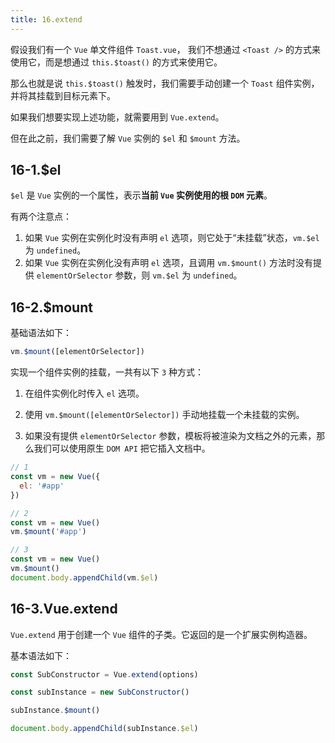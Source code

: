 ```yaml
---
title: 16.extend
---
```


假设我们有一个 `Vue` 单文件组件 `Toast.vue`， 我们不想通过 `<Toast />` 的方式来使用它，而是想通过 `this.$toast()` 的方式来使用它。

那么也就是说 `this.$toast()` 触发时，我们需要手动创建一个 `Toast` 组件实例，并将其挂载到目标元素下。

如果我们想要实现上述功能，就需要用到 `Vue.extend`。

但在此之前，我们需要了解 `Vue` 实例的 `$el` 和 `$mount` 方法。

## 16-1.$el

`$el` 是 `Vue` 实例的一个属性，表示**当前 `Vue` 实例使用的根 `DOM` 元素**。

有两个注意点：

1. 如果 `Vue` 实例在实例化时没有声明 `el` 选项，则它处于“未挂载”状态，`vm.$el` 为 `undefined`。
2. 如果 `Vue` 实例在实例化没有声明 `el` 选项，且调用 `vm.$mount()` 方法时没有提供 `elementOrSelector` 参数，则 `vm.$el` 为 `undefined`。

## 16-2.$mount

基础语法如下：

```js
vm.$mount([elementOrSelector])
```

实现一个组件实例的挂载，一共有以下 `3` 种方式：

1. 在组件实例化时传入 `el` 选项。

2. 使用 `vm.$mount([elementOrSelector])` 手动地挂载一个未挂载的实例。

3. 如果没有提供 `elementOrSelector` 参数，模板将被渲染为文档之外的元素，那么我们可以使用原生 `DOM API` 把它插入文档中。

```js
// 1
const vm = new Vue({
  el: '#app'
})

// 2
const vm = new Vue()
vm.$mount('#app')

// 3
const vm = new Vue()
vm.$mount()
document.body.appendChild(vm.$el)
```

## 16-3.Vue.extend

`Vue.extend` 用于创建一个 `Vue` 组件的子类。它返回的是一个扩展实例构造器。

基本语法如下：

```js
const SubConstructor = Vue.extend(options)

const subInstance = new SubConstructor()

subInstance.$mount()

document.body.appendChild(subInstance.$el)
```



